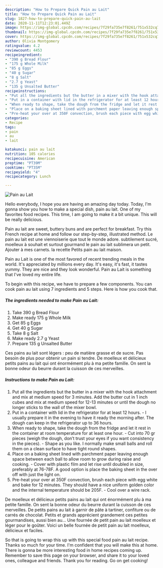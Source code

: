 ```yaml
---
description: "How to Prepare Quick Pain au Lait"
title: "How to Prepare Quick Pain au Lait"
slug: 1827-how-to-prepare-quick-pain-au-lait
date: 2020-11-11T12:23:01.449Z
image: https://img-global.cpcdn.com/recipes/7f29fa735e7f8261/751x532cq70/pain-au-lait-recipe-main-photo.jpg
thumbnail: https://img-global.cpcdn.com/recipes/7f29fa735e7f8261/751x532cq70/pain-au-lait-recipe-main-photo.jpg
cover: https://img-global.cpcdn.com/recipes/7f29fa735e7f8261/751x532cq70/pain-au-lait-recipe-main-photo.jpg
author: Olivia Montgomery
ratingvalue: 4.2
reviewcount: 4453
recipeingredient:
- "390 g Bread Flour"
- "175 g Whole Milk"
- "85 g Eggs"
- "40 g Sugar"
- "8 g Salt"
- "2.7 g Yeast"
- "135 g Unsalted Butter"
recipeinstructions:
- "Put all the ingredients but the butter in a mixer with the hook attachment and mix at medium speed for 3 minutes. Add the butter cut in 1 inch cubes and mix at medium speed for 12-13 minutes or until the dough no longer sticks to the wall of the mixer bowl."
- "Put in a container with lid in the refrigerator for at least 12 hours. I usually prepare it in the evening to have it ready the morning after. The dough can keep in the refrigerator up to 36 hours."
- "When ready to shape, take the dough from the fridge and let it rest in the container at room temperature for at least one hour. Cut into 70 gr pieces (weigh the dough, don’t trust your eyes if you want consistency in the pieces). Shape as you like. I normally make small balls and roll them on a clean surface to have tight round shapes."
- "Place on a baking sheet lined with parchment paper leaving enough space between each ball to allow room to grow during raise and cooking. Cover with plastic film and let rise until doubled in size, preferably at 76-78F. A good option is place the baking sheet in the over off with just the light on."
- "Pre-heat your over at 350F convection, brush each piece with egg white and bake for 12 minutes. They should have a nice uniform golden color and the internal temperature should be 205F. Cool over a wire rack."
categories:
- Recipe
tags:
- pain
- au
- lait

katakunci: pain au lait 
nutrition: 105 calories
recipecuisine: American
preptime: "PT39M"
cooktime: "PT35M"
recipeyield: "4"
recipecategory: Lunch

---
```



![Pain au Lait](https://img-global.cpcdn.com/recipes/7f29fa735e7f8261/751x532cq70/pain-au-lait-recipe-main-photo.jpg)

Hello everybody, I hope you are having an amazing day today. Today, I'm gonna show you how to make a special dish, pain au lait. One of my favorites food recipes. This time, I am going to make it a bit unique. This will be really delicious.

Pain au lait are sweet, buttery buns and are perfect for breakfast. Try this French recipe at home and follow our step-by-step, illustrated method. Le pain au lait est une viennoiserie que tout le monde adore. subtilement sucré, moelleux à souhait et surtout gourmand le pain au lait sublimera un petit. Ajouter à mes carnets. la recette Petits pain au lait maison.

Pain au Lait is one of the most favored of recent trending meals in the world. It's appreciated by millions every day. It's easy, it's fast, it tastes yummy. They are nice and they look wonderful. Pain au Lait is something that I've loved my entire life.


To begin with this recipe, we have to prepare a few components. You can cook pain au lait using 7 ingredients and 5 steps. Here is how you cook that.

<!--inarticleads1-->

##### The ingredients needed to make Pain au Lait:

1. Take 390 g Bread Flour
1. Make ready 175 g Whole Milk
1. Get 85 g Eggs
1. Get 40 g Sugar
1. Take 8 g Salt
1. Make ready 2.7 g Yeast
1. Prepare 135 g Unsalted Butter


Ces pains au lait sont légers : peu de matière grasse et de sucre. Pas besoin de plus pour obtenir un pain si tendre. De moelleux et délicieux petits pains au lait qui ont énormément plu à ma petite famille. On sent la bonne odeur du beurre durant la cuisson de ces merveilles. 

<!--inarticleads2-->

##### Instructions to make Pain au Lait:

1. Put all the ingredients but the butter in a mixer with the hook attachment and mix at medium speed for 3 minutes. Add the butter cut in 1 inch cubes and mix at medium speed for 12-13 minutes or until the dough no longer sticks to the wall of the mixer bowl.
1. Put in a container with lid in the refrigerator for at least 12 hours. - I usually prepare it in the evening to have it ready the morning after. The dough can keep in the refrigerator up to 36 hours.
1. When ready to shape, take the dough from the fridge and let it rest in the container at room temperature for at least one hour. - Cut into 70 gr pieces (weigh the dough, don’t trust your eyes if you want consistency in the pieces). - Shape as you like. I normally make small balls and roll them on a clean surface to have tight round shapes.
1. Place on a baking sheet lined with parchment paper leaving enough space between each ball to allow room to grow during raise and cooking. - Cover with plastic film and let rise until doubled in size, preferably at 76-78F. A good option is place the baking sheet in the over off with just the light on.
1. Pre-heat your over at 350F convection, brush each piece with egg white and bake for 12 minutes. They should have a nice uniform golden color and the internal temperature should be 205F. - Cool over a wire rack.


De moelleux et délicieux petits pains au lait qui ont énormément plu à ma petite famille. On sent la bonne odeur du beurre durant la cuisson de ces merveilles. De petits pains au lait à garnir de pâte à tartiner, confiture ou de carrés de chocolat. Petits et grands apprécient grandement ces petites gourmandises, aussi bien au… Une fournée de petit pain au lait moelleux et léger pour le goûter. Voici un belle fournée de petit pain au lait moelleux, délicieux et faciles. 

So that is going to wrap this up with this special food pain au lait recipe. Thanks so much for your time. I'm confident that you will make this at home. There is gonna be more interesting food in home recipes coming up. Remember to save this page on your browser, and share it to your loved ones, colleague and friends. Thank you for reading. Go on get cooking!
